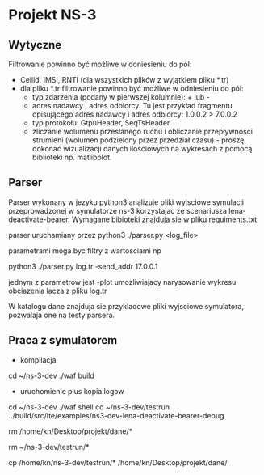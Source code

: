 # Projekt NS-3

## Wytyczne

Filtrowanie powinno być możliwe w doniesieniu do pól:

* Cellid, IMSI, RNTI (dla wszystkich plików z wyjątkiem pliku *.tr)
* dla pliku *.tr filtrowanie powinno być możliwe w odniesieniu do pól:
    * typ zdarzenia (podany w pierwszej kolumnie): + lub -
    * adres nadawcy , adres odbiorcy. Tu jest przykład fragmentu opisującego adres nadawcy i adres odbiorcy:
1.0.0.2 > 7.0.0.2
    * typ protokołu: GtpuHeader, SeqTsHeader
    * zliczanie wolumenu przesłanego ruchu i obliczanie  przepływności strumieni (wolumen podzielony przez przedział czasu) - proszę dokonać wizualizacji
danych ilościowych na wykresach z pomocą biblioteki np. matlibplot.



## Parser
Parser wykonany w jezyku python3 analizuje pliki wyjsciowe symulacji przeprowadzonej w symulatorze ns-3 korzystajac
 ze scenariusza lena-deactivate-bearer.
Wymagane bibioteki znajduja sie w pliku requiments.txt

parser uruchamiany przez
python3 ./parser.py <log_file> <params>

parametrami moga byc filtry z wartosciami np

python3 ./parser.py log.tr -send_addr 17.0.0.1

jednym z parametrow jest -plot umozliwiajacy narysowanie wykresu obciazenia lacza z pliku log.tr


W katalogu dane znajduja sie przykladowe pliki wyjsciowe symulatora, pozwalaja one na testy parsera.


## Praca z symulatorem

* kompilacja

cd ~/ns-3-dev
./waf build

* uruchomienie plus kopia logow

cd ~/ns-3-dev
./waf shell
cd ~/ns-3-dev/testrun
../build/src/lte/examples/ns3-dev-lena-deactivate-bearer-debug

rm /home/kn/Desktop/projekt/dane/*

rm ~/ns-3-dev/testrun/*

cp /home/kn/ns-3-dev/testrun/* /home/kn/Desktop/projekt/dane/